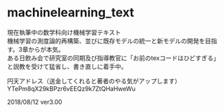 # machinelearning_text
現在執筆中の数学科向け機械学習テキスト  
機械学習の測度論的再構築、並びに既存モデルの統一と新モデルの開発を目指す。3章からが本気。  
ある日飲み会で研究室の同期及び指導教官に「お前のtexコードはひどすぎる」と説教を受けて猛省し、書き直しに着手中。

円天アドレス（送金してくれると著者のやる気がアップします）  
YTePm8qX29kBPzr6vEEQz9k7ZtQHaHweWu

2018/08/12 ver3.00
